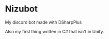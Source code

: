 # Nizubot
My discord bot made with DSharpPlus

Also my first thing written in C# that isn't in Unity.